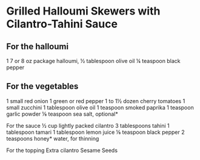 Grilled Halloumi Skewers with Cilantro-Tahini Sauce
==============

For the halloumi
----------
1 7 or 8 oz package halloumi,
½ tablespoon olive oil
¼ teaspoon black pepper

For the vegetables
----------
1 small red onion
1 green or red pepper
1 to 1½ dozen cherry tomatoes
1 small zucchini
1 tablespoon olive oil
1 teaspoon smoked paprika
1 teaspoon garlic powder
⅛ teaspoon sea salt, optional*

For the sauce
½ cup lightly packed cilantro
3 tablespoons tahini
1 tablespoon tamari
1 tablespoon lemon juice
⅛ teaspoon black pepper
2 teaspoons honey*
water, for thinning

For the topping
Extra cilantro
Sesame Seeds
